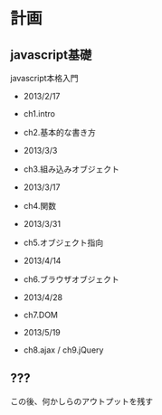 
# 計画

## javascript基礎

javascript本格入門

- 2013/2/17
 - ch1.intro
 - ch2.基本的な書き方

- 2013/3/3
 - ch3.組み込みオブジェクト

- 2013/3/17
 - ch4.関数

- 2013/3/31
 - ch5.オブジェクト指向

- 2013/4/14
 - ch6.ブラウザオブジェクト

- 2013/4/28
 - ch7.DOM

- 2013/5/19
 - ch8.ajax / ch9.jQuery

## ???

この後、何かしらのアウトプットを残す


